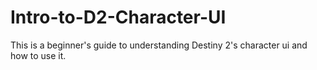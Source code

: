 # Intro-to-D2-Character-UI
This is a beginner's guide to understanding Destiny 2's character ui and how to use it.
